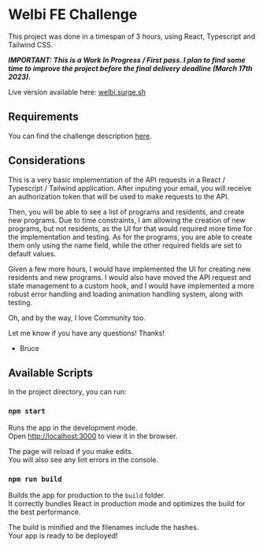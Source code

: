 # Welbi FE Challenge

This project was done in a timespan of 3 hours, using React, Typescript and Tailwind CSS.

***IMPORTANT: This is a Work In Progress / First pass. I plan to find some time to improve the project before the final delivery deadline (March 17th 2023).***

Live version available here: [welbi.surge.sh](https://welbi.surge.sh)

## Requirements

You can find the challenge description [here](https://welbi.org/).

## Considerations

This is a very basic implementation of the API requests in a React /
Typescript / Tailwind application. After inputing your email, you
will receive an authorization token that will be used to make
requests to the API.

Then, you will be able to see a list of programs and residents, and
create new programs. Due to time constraints, I am allowing the
creation of new programs, but not residents, as the UI for that
would required more time for the implementation and testing. As for
the programs, you are able to create them only using the name field,
while the other required fields are set to default values.

Given a few more hours, I would have implemented the UI for creating new
residents and new programs. I would also have moved the API request and state
management to a custom hook, and I would have implemented a more
robust error handling and loading animation handling system, along with testing.

Oh, and by the way, I love Community too.

Let me know if you have any questions! Thanks!

- Bruce

## Available Scripts

In the project directory, you can run:

### `npm start`

Runs the app in the development mode.\
Open [http://localhost:3000](http://localhost:3000) to view it in the browser.

The page will reload if you make edits.\
You will also see any lint errors in the console.

### `npm run build`

Builds the app for production to the `build` folder.\
It correctly bundles React in production mode and optimizes the build for the best performance.

The build is minified and the filenames include the hashes.\
Your app is ready to be deployed!
